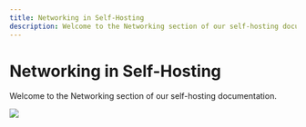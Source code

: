 ```yaml
---
title: Networking in Self-Hosting
description: Welcome to the Networking section of our self-hosting documentation.
---
```


# Networking in Self-Hosting

Welcome to the Networking section of our self-hosting documentation.


<a href="https://www.buymeacoffee.com/techdox"><img src="https://img.buymeacoffee.com/button-api/?text=Buy me a cup of tea&emoji=🍵&slug=techdox&button_colour=FFDD00&font_colour=000000&font_family=Cookie&outline_colour=000000&coffee_colour=ffffff" /></a>
